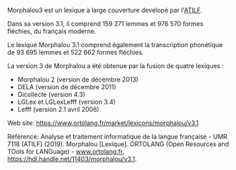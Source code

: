 Morphalou3 est un lexique à large couverture developé par l'[ATILF](http://www.atilf.fr/).

Dans sa version 3.1, il comprend 159 271 lemmes et 976 570 formes fléchies, du français moderne.

Le lexique Morphalou 3.1 comprend également la transcription phonétique de 93 695 lemmes et 522 662 formes fléchies.

La version 3 de Morphalou a été obtenue par la fusion de quatre lexiques :

-    Morphalou 2 (version de décembre 2013)
-    DELA (version de décembre 2011)
-    Dicollecte (version 4.3)
-    LGLex et LGLexLefff (version 3.4)
-    Lefff (version 2.1 avril 2006)

Web site: <https://www.ortolang.fr/market/lexicons/morphalou/v3.1>

Référence: Analyse et traitement informatique de la langue française - UMR 7118 (ATILF) (2019). Morphalou [Lexique]. ORTOLANG (Open Resources and TOols for LANGuage) - www.ortolang.fr, https://hdl.handle.net/11403/morphalou/v3.1.

